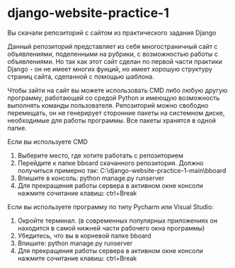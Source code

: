 # django-website-practice-1
Вы скачали репозиторий с сайтом из практического задания Django

Данный репозиторий представляет из себя многостраничный сайт с объявлениями, поделенными на рубрики, с возможностью работы с объявлениями. 
Но так как этот сайт сделан по первой части практики Django - он не имеет многих фунций, но имеет хорошую структуру страниц сайта, сделанной с помощью шаблона.

Чтобы зайти на сайт вы можете использовать CMD либо любую другую программу, работающей со средой Python и имеющую возможность выполнять команды пользователя.
Репозиторий можно свободно перемещать, он не генерирует сторонние пакеты на системном диске, необходимые для работы программы. Все пакеты хранятся в одной папке.

Если вы используете CMD
1. Выберите место, где хотите работать с репозиторием
2. Перейдите к папке bboard скачанного репозитория. Должно получиться примерно так: C:\django-website-practice-1-main\bboard
3. Впишите в консоль: python manage.py runserver
4. Для прекращения работы сервера в активном окне консоли нажмите сочитание клавиш: ctrl+Break

Если вы используете программу по типу Pycharm или Visual Studio:
1. Окройте терминал. (в современных популярных приложениях он находится в самой нижней части рабочего окна программы)
2. Убедитесь, что вы в корневой папке bboard
3. Впишите: python manage.py runserver
4. Для прекращения работы сервера в активном окне консоли нажмите сочитание клавиш: ctrl+Break
